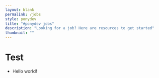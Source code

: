 ```yaml
---
layout: blank
permalink: /jobs
style: ponydev
title: "#ponydev jobs"
description: "Looking for a job? Here are resources to get started"
thumbnail: ""
---
```


# Test

- Hello world!
